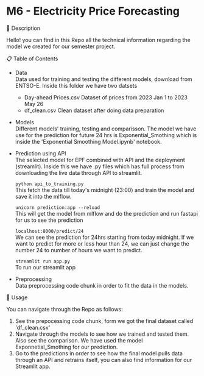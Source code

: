 # M6 - Electricity Price Forecasting

🚀 Description

Hello! you can find in this Repo all the technical information regarding the model we created for our semester project.


📋 Table of Contents

- Data
<br> Data used for training and testing the different models, download from ENTSO-E. Inside this folder we have two datsets 
  - Day-ahead Prices.csv
     Dataset of prices from 2023 Jan 1 to 2023 May 26
  - df_clean.csv 
    Clean dataset after doing data preparation
    
- Models
<br>Different models' training, testing and comparisson. The model we have use for the prediction for future 24 hrs is Exponential_Smothing which is inside the 'Exponential Smoothing Model.ipynb' notebook. 

- Prediction using API
 <br> The selected model for EPF combined with API and the deployment (streamlit). Inside this we have .py files which has full process from downloading the live data through API to streamlit.
    
    `python api_to_training.py`
   <br> This fetch the data till today's midnight (23:00) and train the model and save it into the mlflow.
   
    `unicorn prediction:app --reload`
   <br> This will get the model from mlflow and do the prediction and run fastapi for us to see the prediction
   
    `localhost:8000/predict/24`
  <br> We can see the prediction for 24hrs starting from today midnight. If we want to predict for more or less hour than 24, we can just change the number 24 to number of hours we want to predict. 
  
    `streamlit run app.py`
  <br> To run our streamlit app
  
  
- Preprocessing
 <br> Data preprocessing code chunk in order to fit the data in the models. 

🔧 Usage

You can navigate through the Repo as follows:

  1. See the prepocessing code chunk, form we got the final dataset called 'df_clean.csv'
  2. Navigate through the models to see how we trained and tested them. Also see the comparison. We have used the model Exponnetial_Smothing for our prediction. 
  3. Go to the predictions in order to see how the final model pulls data through an API and retrains itself, you can also find information for our Streamlit app.
  
